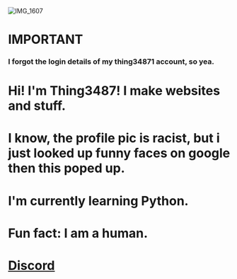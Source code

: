 ![IMG_1607](https://user-images.githubusercontent.com/126958686/224627189-171ee695-87ed-4f0b-a487-b6b39d03b1e9.jpeg)

# IMPORTANT
### I forgot the login details of my thing34871 account, so yea.
# Hi! I'm Thing3487! I make websites and stuff.
# I know, the profile pic is racist, but i just looked up funny faces on google then this poped up. 
# I'm currently learning Python. 
# Fun fact: I am a human.
# [Discord](https://discord.gg/595yhKzW)
